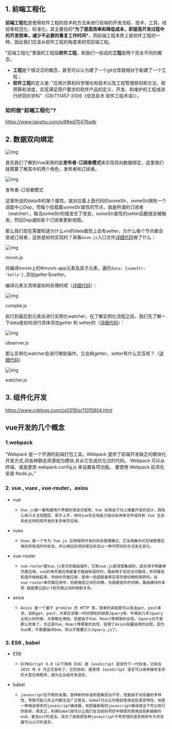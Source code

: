 ## 1. 前端工程化

**前端工程化**是使用软件工程的技术和方法来进行前端的开发流程、技术、工具、经验等规范化、标准化，其主要目的***为了提高效率和降低成本，即提高开发过程中的开发效率，减少不必要的重复工作时间\***，而前端工程本质上是软件工程的一种，因此我们应该从软件工程的角度来研究前端工程。

"前端工程化"里面的工程指**软件工程**，和我们一般说的**工程**是两个完全不同的概念。

- **工程**是个很泛泛的概念，甚至可以认为建了一个git仓库就相对于新建了一个工程；
- **软件工程**的定义是: "应用计算机科学理论和技术以及工程管理原则和方法，按预算和进度，实现满足用户要求的软件产品的定义、开发、和维护的工程或进行研究的学科"（GB/T11457-2006《信息技术 软件工程术语》）。

### 如何做"前端工程化"?

https://www.jianshu.com/p/88ed70476adb

## 2. 数据双向绑定

![img](https://upload-images.jianshu.io/upload_images/4111182-c0b9c7c96f93a2f0.png?imageMogr2/auto-orient/strip|imageView2/2/w/708/format/webp)

首先我们了解到Vue采用的是**发布者-订阅者模式**来实现双向数据绑定，这里我们就需要了解其中的两个角色，发布者和订阅者。

![img](https:////upload-images.jianshu.io/upload_images/4111182-47b4a6c21026a3bd.png?imageMogr2/auto-orient/strip|imageView2/2/w/831/format/webp)

发布者-订阅者模式


 这里所说的data中的某个属性，就对应着上面代码的someStr，someStr拥有一个调度中心Dep，而每个挂载着someStr属性的节点，就是所谓的订阅者（watcher），每当someStr的值发生了改变，someStr属性的setter函数就会被触发，然后Dep通知各个订阅者更新视图。

那么我们现在需要知道为什么vm的data属性上会有setter，为什么每个节点都会变成订阅者，这些是如何实现的？来看`mvvm.js`入口文件[详细代码](https://link.jianshu.com?t=https://github.com/yozosann/mvvm-/blob/master/mvvm.js)做了什么：

![img](https:////upload-images.jianshu.io/upload_images/4111182-97b4dc049f4f8b62.png?imageMogr2/auto-orient/strip|imageView2/2/w/454/format/webp)

mvvm.js


 将编译mvvm上的#mvvm-app元素及其子元素，遍历`data: {someStr: 'hello'},`添加getter与setter。

编译元素又具体是如何处理的呢（[详细代码](https://link.jianshu.com?t=https://github.com/yozosann/mvvm-/blob/master/complie.js)）：

![img](https:////upload-images.jianshu.io/upload_images/4111182-e240f4d5b964060c.png?imageMogr2/auto-orient/strip|imageView2/2/w/790/format/webp)

complie.js


 执行到最后到元素会进行实例化watcher，在了解实例化流程之前，我们先了解一下data是如何进行具体添加getter 和 setter的（[详细代码](https://link.jianshu.com?t=https://github.com/yozosann/mvvm-/blob/master/observer.js)）：

![img](https:////upload-images.jianshu.io/upload_images/4111182-389af578070a42c0.png?imageMogr2/auto-orient/strip|imageView2/2/w/731/format/webp)

observer.js

那么实例化watcher会进行哪些操作，又会和getter，setter有什么交互呢？（[详细代码](https://link.jianshu.com?t=https://github.com/yozosann/mvvm-/blob/master/watcher.js)）

![img](https:////upload-images.jianshu.io/upload_images/4111182-51da9d0896b427b2.png?imageMogr2/auto-orient/strip|imageView2/2/w/654/format/webp)

watcher.js



## 3. 组件化开发

https://www.cnblogs.com/zx0319/p/11015804.html

## vue开发的几个概念

### 1.webpack

“Webpack 是一个开源的前端打包工具。Webpack 提供了前端开发缺乏的模块化开发方式,将各种静态资源视为模块,并从它生成优化过的代码。 Webpack 可以从终端、或是更改 webpack.config.js 来设置各项功能。 要使用 Webpack 前须先安装 Node.js。”

### 2. vue , vuex , vue-router，axios

- vue

  - ```
    Vue.js是一套构建用户界面的渐进式框架，Vue 采用自下向上增量开发的设计，其核心库只关注视图层，易于上手，同时vue完全有能力驱动采用单文件组件和 Vue 生态系统支持的库开发的复杂单页应用。
    ```

    

- vuex

  - ```
    Vuex 是一个专为 Vue.js 应用程序开发的状态管理模式。它采用集中式存储管理应用的所有组件的状态，并以相应的规则保证状态以一种可预测的方式发生变化。
    ```

    

- vue-router

  - ```
    vue-router是Vue.js官方的路由插件，它和vue.js是深度集成的，适合用于构建单页面应用。vue的单页面应用是基于路由和组件的，路由用于设定访问路径，并将路径和组件映射起来。传统的页面应用，是用一些超链接来实现页面切换和跳转的。在vue-router单页面应用中，则是路径之间的切换，也就是组件的切换。路由模块的本质 就是建立起url和页面之间的映射关系。
    ```

    

- axios

  - ```
    Axios 是一个基于 promise 的 HTTP 库，简单的讲就是可以发送get、post请求。说到get、post，大家应该第一时间想到的就是Jquery吧，毕竟前几年Jquery比较火的时候，大家都在用他。但是由于Vue、React等框架的出现，Jquery也不是那么吃香了。也正是Vue、React等框架的出现，促使了Axios轻量级库的出现，因为Vue等，不需要操作Dom，所以不需要引入Jquery.js了。
    ```

### 3. ES6 , babel

- ES6 

  - ```
    ECMAScript 6.0（以下简称 ES6）是 JavaScript 语言的下一代标准，已经在 2015 年 6 月正式发布了。它的目标，是使得 JavaScript 语言可以用来编写复杂的大型应用程序，成为企业级开发语言。
    ```

    

- babel

  - ```
    javascript在不断的发展，各种新的标准和提案层出不穷，但是由于浏览器的多样性，导致可能几年之内都无法广泛普及，babel可以让你提前使用这些语言特性，他是一种用途很多的javascript编译器，他把最新版的javascript编译成当下可以执行的版本，简言之，利用babel就可以让我们在当前的项目中随意的使用这些新最新的es6，甚至es7的语法。说白了就是把各种javascript千奇百怪的语言统统专为浏览器可以认识的语言。
    ```

    


